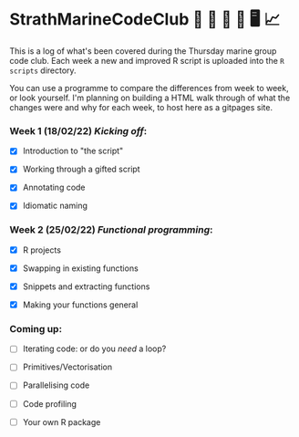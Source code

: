 # StrathMarineCodeClub  :octopus: :whale: :ocean: :fishing_pole_and_fish: :desktop_computer:  :chart_with_upwards_trend:

This is a log of what's been covered during the Thursday marine group code club. Each week a new and improved R script is uploaded into the `R scripts` directory. 

You can use a programme to compare the differences from week to week, or look yourself. I'm planning on building a HTML walk through of what the changes were and why for each week, to host here as a gitpages site. 


### Week 1 (18/02/22) *Kicking off*:

- [x] Introduction to "the script"

- [x] Working through a gifted script

- [x] Annotating code

- [x] Idiomatic naming 

### Week 2 (25/02/22) *Functional programming*:

- [x] R projects

- [x] Swapping in existing functions

- [x] Snippets and extracting functions

- [x] Making your functions general

### Coming up:

- [ ] Iterating code: or do you *need* a loop?

- [ ] Primitives/Vectorisation

- [ ] Parallelising code

- [ ] Code profiling

- [ ] Your own R package

